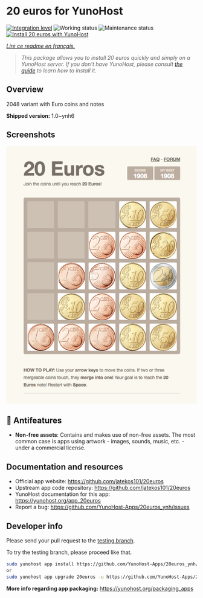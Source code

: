 <!--
N.B.: This README was automatically generated by https://github.com/YunoHost/apps/tree/master/tools/README-generator
It shall NOT be edited by hand.
-->

# 20 euros for YunoHost

[![Integration level](https://dash.yunohost.org/integration/20euros.svg)](https://dash.yunohost.org/appci/app/20euros) ![Working status](https://ci-apps.yunohost.org/ci/badges/20euros.status.svg) ![Maintenance status](https://ci-apps.yunohost.org/ci/badges/20euros.maintain.svg)
[![Install 20 euros with YunoHost](https://install-app.yunohost.org/install-with-yunohost.svg)](https://install-app.yunohost.org/?app=20euros)

*[Lire ce readme en français.](./README_fr.md)*

> *This package allows you to install 20 euros quickly and simply on a YunoHost server.
If you don't have YunoHost, please consult [the guide](https://yunohost.org/#/install) to learn how to install it.*

## Overview

2048 variant with Euro coins and notes

**Shipped version:** 1.0~ynh6

## Screenshots

![Screenshot of 20 euros](./doc/screenshots/Screenshot-20euros.jpg)

## :red_circle: Antifeatures

- **Non-free assets**: Contains and makes use of non-free assets. The most common case is apps using artwork - images, sounds, music, etc. - under a commercial license.

## Documentation and resources

* Official app website: <https://github.com/jatekos101/20euros>
* Upstream app code repository: <https://github.com/jatekos101/20euros>
* YunoHost documentation for this app: <https://yunohost.org/app_20euros>
* Report a bug: <https://github.com/YunoHost-Apps/20euros_ynh/issues>

## Developer info

Please send your pull request to the [testing branch](https://github.com/YunoHost-Apps/20euros_ynh/tree/testing).

To try the testing branch, please proceed like that.

``` bash
sudo yunohost app install https://github.com/YunoHost-Apps/20euros_ynh/tree/testing --debug
or
sudo yunohost app upgrade 20euros -u https://github.com/YunoHost-Apps/20euros_ynh/tree/testing --debug
```

**More info regarding app packaging:** <https://yunohost.org/packaging_apps>
